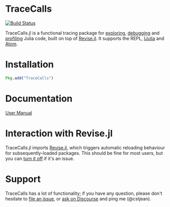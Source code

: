 # TraceCalls

[![Build Status](https://travis-ci.org/cstjean/TraceCalls.jl.svg?branch=master)](https://travis-ci.org/cstjean/TraceCalls.jl)

TraceCalls.jl is a functional tracing package for [exploring](http://nbviewer.jupyter.org/github/cstjean/TraceCalls.jl/blob/master/README.ipynb#Manipulating-traces), [debugging](http://nbviewer.jupyter.org/github/cstjean/TraceCalls.jl/blob/master/README.ipynb#Debugging-with-traces) and [profiling](http://nbviewer.jupyter.org/github/cstjean/TraceCalls.jl/blob/master/README.ipynb#Profiling) Julia code, built on top of [Revise.jl](https://github.com/timholy/Revise.jl). It supports the REPL, [IJulia](https://github.com/JuliaLang/IJulia.jl) and [Atom](http://junolab.org/).

# Installation

```julia
Pkg.add("TraceCalls")
```

# Documentation 

[User Manual](http://nbviewer.jupyter.org/github/cstjean/TraceCalls.jl/blob/master/README.ipynb)

# Interaction with Revise.jl

TraceCalls.jl imports [Revise.jl](https://github.com/timholy/Revise.jl),
which triggers automatic reloading behaviour for subsequently-loaded packages. This
should be fine for most users, but you can [turn it
off](https://github.com/timholy/Revise.jl#manual-revision) if it's an issue.

# Support

TraceCalls has a lot of functionality; if you have any question, please don't hesitate to [file an issue](https://github.com/cstjean/TraceCalls.jl/issues), or [ask on Discourse](https://discourse.julialang.org/) and ping me (@cstjean).